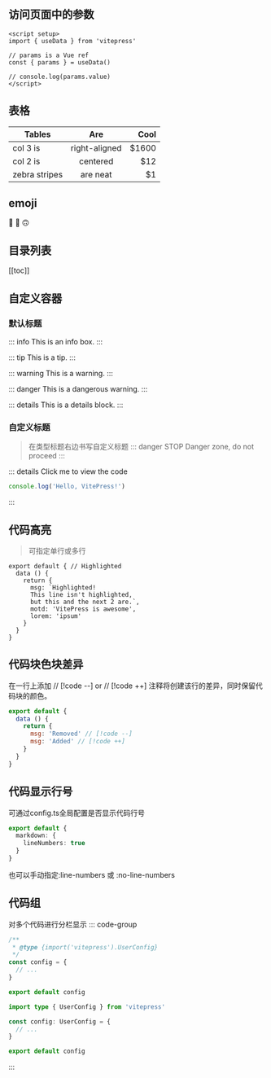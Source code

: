 ## 访问页面中的参数

```vue
<script setup>
import { useData } from 'vitepress'

// params is a Vue ref
const { params } = useData()

// console.log(params.value)
</script>
```

<script setup>
  import { useData } from 'vitepress'

// params is a Vue ref
const all = useData()

// console.log(all)
</script>


## 表格
| Tables        |      Are      |  Cool |
| ------------- | :-----------: | ----: |
| col 3 is      | right-aligned | $1600 |
| col 2 is      |   centered    |   $12 |
| zebra stripes |   are neat    |    $1 |

## emoji
:tada: :100: 
🙃

## 目录列表
[[toc]] 

## 自定义容器

### 默认标题
::: info
This is an info box.
:::

::: tip
This is a tip.
:::

::: warning
This is a warning.
:::

::: danger
This is a dangerous warning.
:::

::: details
This is a details block.
:::

### 自定义标题
> 在类型标题右边书写自定义标题
::: danger STOP
Danger zone, do not proceed
:::

::: details Click me to view the code
```js
console.log('Hello, VitePress!')
```
:::

## 代码高亮
> 可指定单行或多行
```js{1,4,6-8}
export default { // Highlighted
  data () {
    return {
      msg: `Highlighted!
      This line isn't highlighted,
      but this and the next 2 are.`,
      motd: 'VitePress is awesome',
      lorem: 'ipsum'
    }
  }
}
```

## 代码块色块差异
在一行上添加 // [!code --] or // [!code ++] 注释将创建该行的差异，同时保留代码块的颜色。
```js
export default {
  data () {
    return {
      msg: 'Removed' // [!code --]
      msg: 'Added' // [!code ++]
    }
  }
}
```

## 代码显示行号
可通过config.ts全局配置是否显示代码行号
```ts
export default {
  markdown: {
    lineNumbers: true
  }
}
```
也可以手动指定:line-numbers 或 :no-line-numbers


## 代码组
对多个代码进行分栏显示
::: code-group

```js [config.js]
/**
 * @type {import('vitepress').UserConfig}
 */
const config = {
  // ...
}

export default config
```

```ts [config.ts]
import type { UserConfig } from 'vitepress'

const config: UserConfig = {
  // ...
}

export default config
```

:::

